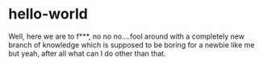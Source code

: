 # hello-world
Well, here we are to f***, no no no....fool around with a completely new  branch of knowledge which is supposed to be boring for a newbie like me but yeah, after all what can I do other than that.
